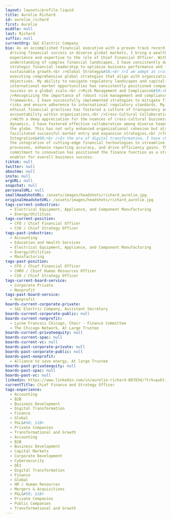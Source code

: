 ```yaml
---
layout: layouts/profile.liquid
title: Aurelie Richard
id: aurelie_richard
first: Aurelie
middle: null
last: Richard
suffix: null
currentOrg: S&C Electric Company
bio: As an accomplished financial executive with a proven track record of
  driving financial success in diverse global markets, I bring a wealth of
  experience and expertise to the role of Chief Financial Officer. With a keen
  understanding of complex financial landscapes, I have consistently delivered
  strategic financial leadership to optimize business performance and foster
  sustainable growth.<br />Global Strategy&#58;<br />I am adept at crafting and
  executing comprehensive global strategies that align with organizational
  objectives. My ability to navigate regulatory landscapes and capitalize on
  international market opportunities has consistently positioned companies for
  success on a global scale.<br />Risk Management and Compliance&#58;<br
  />Recognizing the importance of robust risk management and compliance
  frameworks, I have successfully implemented strategies to mitigate financial
  risks and ensure adherence to international regulatory standards. My focus on
  ethical financial practices has fostered a culture of transparency and
  accountability within organizations.<br />Cross-Cultural Collaboration&#58;<br
  />With a deep appreciation for the nuances of cross-cultural business
  dynamics, I have fostered effective collaboration among diverse teams across
  the globe. This has not only enhanced organizational cohesion but also
  facilitated successful market entry and expansion strategies.<br />Technology
  Integration&#58;<br />In the era of digital transformation, I have championed
  the integration of cutting-edge financial technologies to streamline
  processes, enhance reporting accuracy, and drive efficiency gains. This
  commitment to innovation has positioned the finance function as a strategic
  enabler for overall business success.
tiktok: null
twitter: null
aboutme: null
insta: null
orgURL: null
snapchat: null
personalURL: null
smallHeadshotURL: /assets/images/headshots/richard_aurelie.jpg
originalHeadshotURL: /assets/images/headshots/richard_aurelie.jpg
tags-current-industries:
  - Electrical Equipment, Appliance, and Component Manufacturing
  - Energy/Utilities
tags-current-position:
  - CFO / Chief Financial Officer
  - CSO / Chief Strategy Officer
tags-past-industries:
  - Accounting
  - Education and Health Services
  - Electrical Equipment, Appliance, and Component Manufacturing
  - Energy/Utilities
  - Manufacturing
tags-past-position:
  - CFO / Chief Financial Officer
  - CHRO / Chief Human Resources Officer
  - CSO / Chief Strategy Officer
tags-current-board-service:
  - Corporate Private
  - Nonprofit
tags-past-board-service:
  - Nonprofit
boards-current-corporate-private:
  - S&C Electric Company, Assistant Secretary
boards-current-corporate-public: null
boards-current-nonprofit:
  - Lycee Francais Chicago, Chair - Finance Committee
  - The Chicago Network, At Large Trustee
boards-current-privateequity: null
boards-current-spac: null
boards-current-vc: null
boards-past-corporate-private: null
boards-past-corporate-public: null
boards-past-nonprofit:
  - Alliance to save energy, At large Trustee
boards-past-privateequity: null
boards-past-spac: null
boards-past-vc: null
linkedin: https://www.linkedin.com/in/aurelie-richard-087834/?trk=public_profile_samename-profile
currentTitle: Chief Finance and Strategy Officer
tags-experience:
  - Accounting
  - B2B
  - Business Development
  - Digital Transformation
  - Finance
  - Global
  - P&L&#58; $1B+
  - Private Companies
  - Transformational and Growth
  - Accounting
  - B2B
  - Business Development
  - Capital Markets
  - Corporate Development
  - Cybersecurity
  - DEI
  - Digital Transformation
  - Finance
  - Global
  - HR / Human Resources
  - Mergers & Acquisitions
  - P&L&#58; $1B+
  - Private Companies
  - Public Companies
  - Transformational and Growth
---
```

